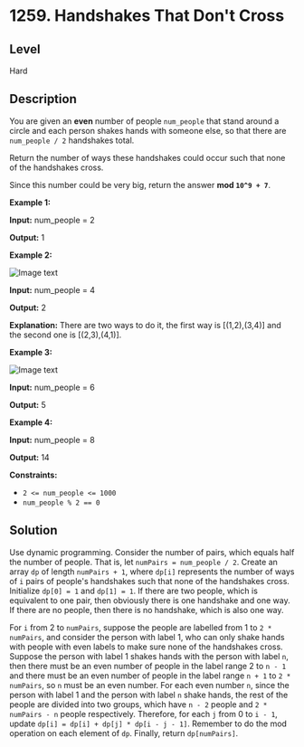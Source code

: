 # 1259. Handshakes That Don't Cross
## Level
Hard

## Description
You are given an **even** number of people `num_people` that stand around a circle and each person shakes hands with someone else, so that there are `num_people / 2` handshakes total.

Return the number of ways these handshakes could occur such that none of the handshakes cross.

Since this number could be very big, return the answer **mod `10^9 + 7`**.

**Example 1:**

**Input:** num_people = 2

**Output:** 1

**Example 2:**

![Image text](https://assets.leetcode.com/uploads/2019/07/11/5125_example_2.png)

**Input:** num_people = 4

**Output:** 2

**Explanation:** There are two ways to do it, the first way is [(1,2),(3,4)] and the second one is [(2,3),(4,1)].

**Example 3:**

![Image text](https://assets.leetcode.com/uploads/2019/07/11/5125_example_3.png)

**Input:** num_people = 6

**Output:** 5

**Example 4:**

**Input:** num_people = 8

**Output:** 14

**Constraints:**

* `2 <= num_people <= 1000`
* `num_people % 2 == 0`

## Solution
Use dynamic programming. Consider the number of pairs, which equals half the number of people. That is, let `numPairs = num_people / 2`. Create an array `dp` of length `numPairs + 1`, where `dp[i]` represents the number of ways of `i` pairs of people's handshakes such that none of the handshakes cross. Initialize `dp[0] = 1` and `dp[1] = 1`. If there are two people, which is equivalent to one pair, then obviously there is one handshake and one way. If there are no people, then there is no handshake, which is also one way.

For `i` from 2 to `numPairs`, suppose the people are labelled from 1 to `2 * numPairs`, and consider the person with label 1, who can only shake hands with people with even labels to make sure none of the handshakes cross. Suppose the person with label 1 shakes hands with the person with label `n`, then there must be an even number of people in the label range 2 to `n - 1` and there must be an even number of people in the label range `n + 1` to `2 * numPairs`, so `n` must be an even number. For each even number `n`, since the person with label 1 and the person with label `n` shake hands, the rest of the people are divided into two groups, which have `n - 2` people and `2 * numPairs - n` people respectively. Therefore, for each `j` from 0 to `i - 1`, update `dp[i] = dp[i] + dp[j] * dp[i - j - 1]`. Remember to do the mod operation on each element of `dp`. Finally, return `dp[numPairs]`.
